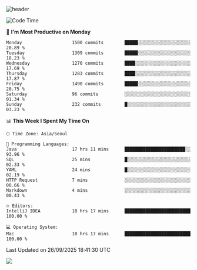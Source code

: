 ![header](https://capsule-render.vercel.app/api?type=Egg&color=timeAuto&height=300&section=header&text=PoPo&fontSize=90&animation=fadeIn)

  <!--START_SECTION:waka-->
![Code Time](http://img.shields.io/badge/Code%20Time-2%2C993%20hrs%206%20mins-blue)

📅 **I'm Most Productive on Monday** 

```text
Monday                   1500 commits        █████░░░░░░░░░░░░░░░░░░░░   20.89 % 
Tuesday                  1309 commits        █████░░░░░░░░░░░░░░░░░░░░   18.23 % 
Wednesday                1270 commits        ████░░░░░░░░░░░░░░░░░░░░░   17.69 % 
Thursday                 1283 commits        ████░░░░░░░░░░░░░░░░░░░░░   17.87 % 
Friday                   1490 commits        █████░░░░░░░░░░░░░░░░░░░░   20.75 % 
Saturday                 96 commits          ░░░░░░░░░░░░░░░░░░░░░░░░░   01.34 % 
Sunday                   232 commits         █░░░░░░░░░░░░░░░░░░░░░░░░   03.23 % 
```


📊 **This Week I Spent My Time On** 

```text
🕑︎ Time Zone: Asia/Seoul

💬 Programming Languages: 
Java                     17 hrs 11 mins      ███████████████████████░░   93.96 % 
SQL                      25 mins             █░░░░░░░░░░░░░░░░░░░░░░░░   02.33 % 
YAML                     24 mins             █░░░░░░░░░░░░░░░░░░░░░░░░   02.19 % 
HTTP Request             7 mins              ░░░░░░░░░░░░░░░░░░░░░░░░░   00.66 % 
Markdown                 4 mins              ░░░░░░░░░░░░░░░░░░░░░░░░░   00.43 % 

🔥 Editors: 
IntelliJ IDEA            18 hrs 17 mins      █████████████████████████   100.00 % 

💻 Operating System: 
Mac                      18 hrs 17 mins      █████████████████████████   100.00 % 
```


 Last Updated on 26/09/2025 18:41:30 UTC
<!--END_SECTION:waka-->



<img src="https://capsule-render.vercel.app/api?type=Egg&color=timeAuto&height=300&section=footer&text=PoPo&fontSize=90&animation=fadeIn&reversal=true" />
